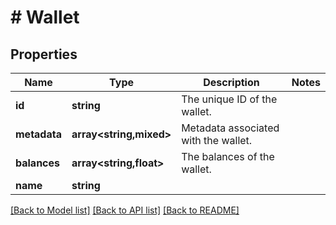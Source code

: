 # # Wallet

## Properties

Name | Type | Description | Notes
------------ | ------------- | ------------- | -------------
**id** | **string** | The unique ID of the wallet. |
**metadata** | **array<string,mixed>** | Metadata associated with the wallet. |
**balances** | **array<string,float>** | The balances of the wallet. |
**name** | **string** |  |

[[Back to Model list]](../../README.md#models) [[Back to API list]](../../README.md#endpoints) [[Back to README]](../../README.md)
